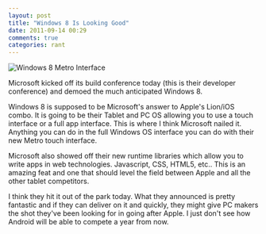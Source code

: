 ```yaml
---
layout: post
title: "Windows 8 Is Looking Good"
date: 2011-09-14 00:29
comments: true
categories: rant
---
```


![Windows 8 Metro Interface](http://i.imgur.com/JGokf.jpg)

Microsoft kicked off its build conference today (this is their developer conference) and demoed the much anticipated Windows 8.

Windows 8 is supposed to be Microsoft's answer to Apple's Lion/iOS combo.  It is going to be their Tablet and PC OS allowing you to use a touch interface or a full app interface.  This is where I think Microsoft nailed it.  Anything you can do in the full Windows OS interface you can do with their new Metro touch interface.  

Microsoft also showed off their new runtime libraries which allow you to write apps in web technologies.  Javascript, CSS, HTML5, etc..  This is an amazing feat and one that should level the field between Apple and all the other tablet competitors.  

I think they hit it out of the park today.  What they announced is pretty fantastic and if they can deliver on it and quickly, they might give PC makers the shot they've been looking for in going after Apple.  I just don't see how Android will be able to compete a year from now.
